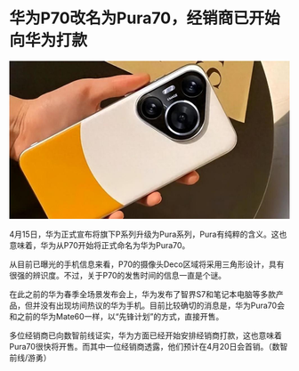 # 华为P70改名为Pura70，经销商已开始向华为打款

![1ff6833b8c730662f31ea0a9c830c31f.jpg](https://raw.githubusercontent.com/qqhsx/qqnews_image/main/2024/04/15/华为P70改名为Pura70，经销商已开始向华为打款/1ff6833b8c730662f31ea0a9c830c31f.jpg)

4月15日，华为正式宣布将旗下P系列升级为Pura系列，Pura有纯粹的含义。这也意味着，华为从P70开始将正式命名为华为Pura70。

从目前已曝光的手机信息来看，P70的摄像头Deco区域将采用三角形设计，具有很强的辨识度。不过，关于P70的发售时间的信息一直是个谜。

在此之前的华为春季全场景发布会上，华为发布了智界S7和笔记本电脑等多款产品，但并没有出现坊间热议的华为手机。目前比较确切的消息是，华为Pura70会和之前的华为Mate60一样，以“先锋计划”的方式，直接开售。

多位经销商已向数智前线证实，华为方面已经开始安排经销商打款，这也意味着Pura70很快将开售。而其中一位经销商透露，他们预计在4月20日会首销。（数智前线/游勇）

